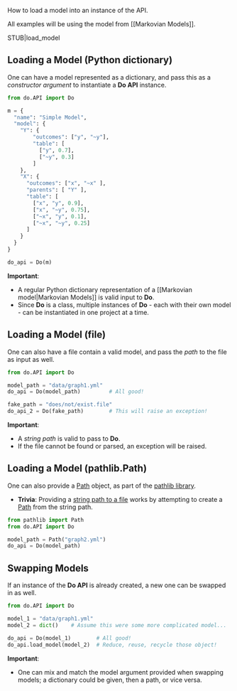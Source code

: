 How to load a model into an instance of the API.

All examples will be using the model from [[Markovian Models]].

STUB|load_model

## Loading a Model (Python dictionary)

One can have a model represented as a dictionary, and pass this as a *constructor argument* to instantiate a **Do API** instance.

```python
from do.API import Do

m = {
  "name": "Simple Model",
  "model": {
    "Y": {
        "outcomes": ["y", "~y"],
        "table": [
          ["y", 0.7], 
          ["~y", 0.3]
        ] 
    },
    "X": {
      "outcomes": ["x", "~x" ],
      "parents": [ "Y" ],
      "table": [
        ["x", "y", 0.9],
        ["x", "~y", 0.75],
        ["~x", "y", 0.1],
        ["~x", "~y", 0.25]
      ]
    }
  }
}

do_api = Do(m)
```

**Important**:
- A regular Python dictionary representation of a [[Markovian model|Markovian Models]] is valid input to **Do**.
- Since **Do** is a class, multiple instances of **Do** - each with their own model - can be instantiated in one project at a time.

## Loading a Model (file)

One can also have a file contain a valid model, and pass the *path* to the file as input as well.

```python
from do.API import Do

model_path = "data/graph1.yml"
do_api = Do(model_path)         # All good!

fake_path = "does/not/exist.file"
do_api_2 = Do(fake_path)        # This will raise an exception!
```

**Important**:
- A *string path* is valid to pass to **Do**.
- If the file cannot be found or parsed, an exception will be raised.

## Loading a Model (pathlib.Path)

One can also provide a [Path](https://docs.python.org/3/library/pathlib.html#pathlib.Path) object, as part of the [pathlib library](https://docs.python.org/3/library/pathlib.html).
- **Trivia**: Providing a [string path to a file](#loading-a-model-file) works by attempting to create a [Path](https://docs.python.org/3/library/pathlib.html#pathlib.Path) from the string path.

```python
from pathlib import Path
from do.API import Do

model_path = Path("graph2.yml")
do_api = Do(model_path)
```

## Swapping Models

If an instance of the **Do API** is already created, a new one can be swapped in as well. 

```python
from do.API import Do

model_1 = "data/graph1.yml"
model_2 = dict()    # Assume this were some more complicated model...

do_api = Do(model_1)        # All good!
do_api.load_model(model_2)  # Reduce, reuse, recycle those object!
```

**Important**:
- One can mix and match the model argument provided when swapping models; a dictionary could be given, then a path, or vice versa.
